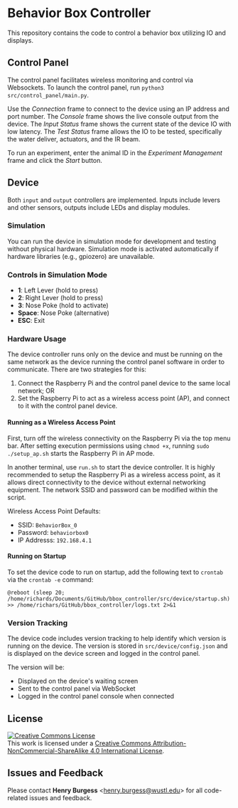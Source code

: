 # Behavior Box Controller

This repository contains the code to control a behavior box utilizing IO and displays.

## Control Panel

The control panel facilitates wireless monitoring and control via Websockets. To launch the control panel, run `python3 src/control_panel/main.py`.

Use the *Connection* frame to connect to the device using an IP address and port number. The *Console* frame shows the live console output from the device. The *Input Status* frame shows the current state of the device IO with low latency. The *Test Status* frame allows the IO to be tested, specifically the water deliver, actuators, and the IR beam.

To run an experiment, enter the animal ID in the *Experiment Management* frame and click the *Start* button.

## Device

Both `input` and `output` controllers are implemented. Inputs include levers and other sensors, outputs include LEDs and display modules.

### Simulation

You can run the device in simulation mode for development and testing without physical hardware. Simulation mode is activated automatically if hardware libraries (e.g., gpiozero) are unavailable.

### Controls in Simulation Mode

- **1**: Left Lever (hold to press)
- **2**: Right Lever (hold to press)
- **3**: Nose Poke (hold to activate)
- **Space**: Nose Poke (alternative)
- **ESC**: Exit

### Hardware Usage

The device controller runs only on the device and must be running on the same network as the device running the control panel software in order to communicate. There are two strategies for this:

1. Connect the Raspberry Pi and the control panel device to the same local network; OR
2. Set the Raspberry Pi to act as a wireless access point (AP), and connect to it with the control panel device.

#### Running as a Wireless Access Point

First, turn off the wireless connectivity on the Raspberry Pi via the top menu bar. After setting execution permissions using `chmod +x`, running `sudo ./setup_ap.sh` starts the Raspberry Pi in AP mode.

In another terminal, use `run.sh` to start the device controller. It is highly recommended to setup the Raspberry Pi as a wireless access point, as it allows direct connectivity to the device without external networking equipment. The network SSID and password can be modified within the script.

Wireless Access Point Defaults:

- SSID: `BehaviorBox_0`
- Password: `behaviorbox0`
- IP Addresss: `192.168.4.1`

#### Running on Startup

To set the device code to run on startup, add the following text to `crontab` via the `crontab -e` command:

```text
@reboot (sleep 20; /home/richards/Documents/GitHub/bbox_controller/src/device/startup.sh) >> /home/richars/GitHub/bbox_controller/logs.txt 2>&1
```

### Version Tracking

The device code includes version tracking to help identify which version is running on the device. The version is stored in `src/device/config.json` and is displayed on the device screen and logged in the control panel.

The version will be:

- Displayed on the device's waiting screen
- Sent to the control panel via WebSocket
- Logged in the control panel console when connected

## License

<!-- CC BY-NC-SA 4.0 License -->
<a rel="license" href="http://creativecommons.org/licenses/by-nc-sa/4.0/">
  <img alt="Creative Commons License" style="border-width:0" src="https://i.creativecommons.org/l/by-nc-sa/4.0/88x31.png" />
</a>
<br />
This work is licensed under a <a rel="license" href="http://creativecommons.org/licenses/by-nc-sa/4.0/">Creative Commons Attribution-NonCommercial-ShareAlike 4.0 International License</a>.

## Issues and Feedback

Please contact **Henry Burgess** <[henry.burgess@wustl.edu](mailto:henry.burgess@wustl.edu)> for all code-related issues and feedback.
